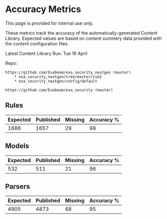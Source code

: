 Accuracy Metrics
================

This page is provided for internal use only.

These metrics track the accuracy of the automatically-generated Content Library.
Expected values are based on content summery data provided with the content configuration files.

Latest Content Library Run: Tue 16 April 

Repo: 
    
    https://github.com/Exabeam/exa_security_nextgen (master)
        * exa_security_nextgen/tree/master/cim2
        * exa_security_nextgen/config/default
    
    https://github.com/Exabeam/exa_security (master)



Rules
-----
| Expected | Published | Missing | Accuracy % |
| -------- | --------- | ------- | ---------- |
| 1686     | 1657      | 29      | 98         |


Models
------
| Expected | Published | Missing | Accuracy % |
| -------- | --------- | ------- | ---------- |
| 532      | 511       | 21      | 96         |


Parsers
-------
| Expected | Published | Missing | Accuracy % |
| -------- | --------- |---------|------------|
| 4905     | 4873      | 68      | 95         |

